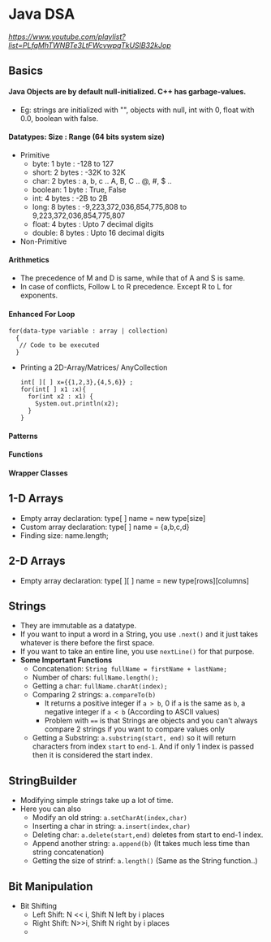 # Java DSA
*https://www.youtube.com/playlist?list=PLfqMhTWNBTe3LtFWcvwpqTkUSlB32kJop*
## Basics

#### Java Objects are by default null-initialized. C++ has garbage-values.

- Eg: strings are initialized with "", objects with null, int with 0, float with 0.0, boolean with false.

#### Datatypes: Size : Range (64 bits system size)

- Primitive
  - byte: 1 byte : -128 to 127
  - short: 2 bytes : -32K to 32K
  - char: 2 bytes : a, b, c .. A, B, C .. @, #, $ ..
  - boolean: 1 byte : True, False
  - int: 4 bytes : -2B to 2B
  - long: 8 bytes : -9,223,372,036,854,775,808 to 9,223,372,036,854,775,807
  - float: 4 bytes : Upto 7 decimal digits
  - double: 8 bytes : Upto 16 decimal digits
- Non-Primitive

#### Arithmetics

- The precedence of M and D is same, while that of A and S is same.
- In case of conflicts, Follow L to R precedence. Except R to L for exponents.

#### Enhanced For Loop

```
for(data-type variable : array | collection)
  {
   // Code to be executed
  }
```

- Printing a 2D-Array/Matrices/ AnyCollection
  ```
  int[ ][ ] x={{1,2,3},{4,5,6}} ;
  for(int[ ] x1 :x){
    for(int x2 : x1) {
      System.out.println(x2);
    }
  }
  ```

#### Patterns

#### Functions

#### Wrapper Classes

## 1-D Arrays

- Empty array declaration: type[ ] name = new type[size]
- Custom array declaration: type[ ] name = {a,b,c,d}
- Finding size: name.length;

## 2-D Arrays

- Empty array declaration: type[ ][ ] name = new type[rows][columns]

## Strings
- They are immutable as a datatype.
- If you want to input a word in a String, you use `.next()` and it just takes whatever is there before the first space.
- If you want to take an entire line, you use `nextLine()` for that purpose.
- **Some Important Functions**
  - Concatenation: `String fullName = firstName + lastName;`
  - Number of chars: `fullName.length();`
  - Getting a char: `fullName.charAt(index);`
  - Comparing 2 strings: `a.compareTo(b)`
    - It returns a positive integer if `a > b`, 0 if `a` is the same as `b`, a negative integer if `a < b` (According to ASCII values)
    - Problem with `==` is that Strings are objects and you can't always compare 2 strings if you want to compare values only
  - Getting a Substring: `a.substring(start, end)` so it will return characters from index `start` to `end-1`. And if only 1 index is passed then it is considered the start index.

## StringBuilder
 - Modifying simple strings take up a lot of time.
 - Here you can also
     - Modify an old string: `a.setCharAt(index,char)`
     - Inserting a char in string: `a.insert(index,char)`
     - Deleting char: `a.delete(start,end)` deletes from start to end-1 index.
     - Append another string: `a.append(b)` (It takes much less time than string concatenation)
     - Getting the size of strinf: `a.length()` (Same as the String function..)

## Bit Manipulation
  - Bit Shifting
      - Left Shift: N << i, Shift N left by i places
      - Right Shift: N>>i, Shift N right by i places
      - 
     
